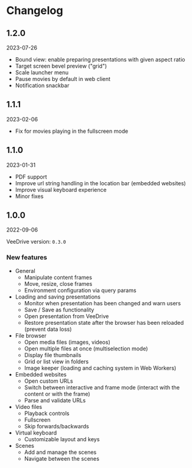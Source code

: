 # Changelog

## 1.2.0

2023-07-26

- Bound view: enable preparing presentations with given aspect ratio
- Target screen bevel preview ("grid")
- Scale launcher menu
- Pause movies by default in web client
- Notification snackbar

## 1.1.1

2023-02-06

- Fix for movies playing in the fullscreen mode

## 1.1.0

2023-01-31

- PDF support
- Improve url string handling in the location bar (embedded websites)
- Improve visual keyboard experience
- Minor fixes

## 1.0.0

2022-09-06

VeeDrive version: `0.3.0`

### New features

- General
  - Manipulate content frames
  - Move, resize, close frames
  - Environment configuration via query params
- Loading and saving presentations
  - Monitor when presentation has been changed and warn users
  - Save / Save as functionality
  - Open presentation from VeeDrive
  - Restore presentation state after the browser has been reloaded (prevent data loss)
- File browser
  - Open media files (images, videos)
  - Open multiple files at once (multiselection mode)
  - Display file thumbnails
  - Grid or list view in folders
  - Image keeper (loading and caching system in Web Workers)
- Embedded websites
  - Open custom URLs
  - Switch between interactive and frame mode (interact with the content or with the frame)
  - Parse and validate URLs
- Video files
  - Playback controls
  - Fullscreen
  - Skip forwards/backwards
- Virtual keyboard
  - Customizable layout and keys
- Scenes
  - Add and manage the scenes
  - Navigate between the scenes
